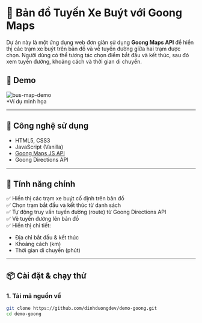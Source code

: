 # 🚌 Bản đồ Tuyến Xe Buýt với Goong Maps

Dự án này là một ứng dụng web đơn giản sử dụng **Goong Maps API** để hiển thị các trạm xe buýt trên bản đồ và vẽ tuyến đường giữa hai trạm được chọn. Người dùng có thể tương tác chọn điểm bắt đầu và kết thúc, sau đó xem tuyến đường, khoảng cách và thời gian di chuyển.

## 🚀 Demo

![bus-map-demo](https://user-images.githubusercontent.com/your-image-link/demo.gif)  
*Ví dụ minh họa 

---

## 🧰 Công nghệ sử dụng

- HTML5, CSS3
- JavaScript (Vanilla)
- [Goong Maps JS API](https://docs.goong.io/maps/maplibre-gl-js/introduction/)
- Goong Directions API

---

## 📍 Tính năng chính

✅ Hiển thị các trạm xe buýt cố định trên bản đồ  
✅ Chọn trạm bắt đầu và kết thúc từ danh sách  
✅ Tự động truy vấn tuyến đường (route) từ Goong Directions API  
✅ Vẽ tuyến đường lên bản đồ  
✅ Hiển thị chi tiết:
- Địa chỉ bắt đầu & kết thúc
- Khoảng cách (km)
- Thời gian di chuyển (phút)

---

## 📦 Cài đặt & chạy thử

### 1. Tải mã nguồn về
```bash
git clone https://github.com/dinhduongdev/demo-goong.git
cd demo-goong
